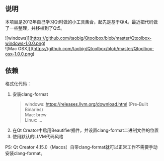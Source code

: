 ## 说明
本项目是2012年自己学习Qt时做的小工具集合，起先是基于Qt4。最近把代码做了一些整理，并移植到了Qt5。

![windows]](https://github.com/taobig/Qtoolbox/blob/master/Qtoolbox-windows-1.0.0.png)  
![Mac OSX]]](https://github.com/taobig/Qtoolbox/blob/master/Qtoolbox-osx-1.0.0.png)  

## 依赖
格式化代码：
1. 安装clang-format  
    > windows: https://releases.llvm.org/download.html  (Pre-Built Binaries)  
    > Mac: brew  
    > Linux: ...  
2. 在Qt Creator中启用Beautifier插件，并设置clang-format二进制文件的位置
3. 使用默认的LLVM代码风格

PS: Qt Creator 4.15.0（Macos）自带clang-format就可以正常工作不需要手动安装clang-format。


